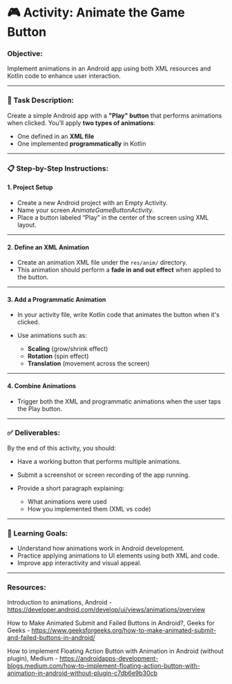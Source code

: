# 🎮 **Activity: Animate the Game Button**

### **Objective:**

Implement animations in an Android app using both XML resources and Kotlin code to enhance user interaction.

---

### **🧠 Task Description:**

Create a simple Android app with a **"Play" button** that performs animations when clicked. You’ll apply **two types of animations**:

* One defined in an **XML file**
* One implemented **programmatically** in Kotlin

---

### **📋 Step-by-Step Instructions:**

#### **1. Project Setup**

* Create a new Android project with an Empty Activity.
* Name your screen *AnimateGameButtonActivity*.
* Place a button labeled “Play” in the center of the screen using XML layout.

---

#### **2. Define an XML Animation**

* Create an animation XML file under the `res/anim/` directory.
* This animation should perform a **fade in and out effect** when applied to the button.

---

#### **3. Add a Programmatic Animation**

* In your activity file, write Kotlin code that animates the button when it's clicked.
* Use animations such as:

  * **Scaling** (grow/shrink effect)
  * **Rotation** (spin effect)
  * **Translation** (movement across the screen)

---

#### **4. Combine Animations**

* Trigger both the XML and programmatic animations when the user taps the Play button.

---

### **✅ Deliverables:**

By the end of this activity, you should:

* Have a working button that performs multiple animations.
* Submit a screenshot or screen recording of the app running.
* Provide a short paragraph explaining:

  * What animations were used
  * How you implemented them (XML vs code)

---

### **🎯 Learning Goals:**

* Understand how animations work in Android development.
* Practice applying animations to UI elements using both XML and code.
* Improve app interactivity and visual appeal.

---
### Resources:

Introduction to animations, Android - https://developer.android.com/develop/ui/views/animations/overview

How to Make Animated Submit and Failed Buttons in Android?, Geeks for Geeks - https://www.geeksforgeeks.org/how-to-make-animated-submit-and-failed-buttons-in-android/

How to implement Floating Action Button with Animation in Android (without plugin), Medium - https://androidapps-development-blogs.medium.com/how-to-implement-floating-action-button-with-animation-in-android-without-plugin-c7db6e9b30cb


